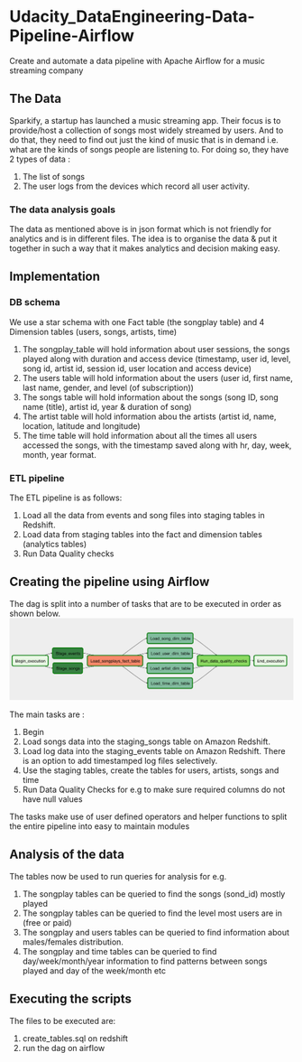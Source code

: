 # Udacity_DataEngineering-Data-Pipeline-Airflow
Create and automate a data pipeline with Apache Airflow for a music streaming company

## The Data
Sparkify, a startup has launched a music streaming app. Their focus is to provide/host a collection of songs most widely streamed by users. And to do that, they need to find out just the kind of music that is in demand i.e. what are the kinds of songs people are listening to.
For doing so, they have 2 types of data :
1. The list of songs
2. The user logs from the devices which record all user activity.

### The data analysis goals
The data as mentioned above is in json format which is not friendly for analytics and is in different files.
The idea is to organise the data & put it together in such a way that it makes analytics and decision making easy.

## Implementation

### DB schema 
We use a star schema with one Fact table (the songplay table) and 4 Dimension tables (users, songs, artists, time)
1. The songplay_table will hold information about user sessions, the songs played along with duration and access device (timestamp, user id, level, song id, artist id, session id, user location and access device)
2. The users table will hold information about the users (user id, first name, last name, gender, and level (of subscription))
3. The songs table will hold information about the songs (song ID, song name (title), artist id, year & duration of song)
4. The artist table will hold information abou the artists (artist id, name, location, latitude and longitude)
5. The time table will hold information about all the times all users accessed the songs, with the timestamp saved along with hr, day, week, month, year format.


### ETL pipeline
The ETL pipeline is as follows:
1. Load all the data from events and song files into staging tables in Redshift.
2. Load data from staging tables into the fact and dimension tables (analytics tables)
3. Run Data Quality checks

## Creating the pipeline using Airflow
The dag is split into a number of tasks that are to be executed in order as shown below.
![DAG](images/dag.png)

The main tasks are :
1. Begin
2. Load songs data into the staging_songs table on Amazon Redshift.
3. Load log data into the staging_events table on Amazon Redshift. There is an option to add timestamped log files selectively.
4. Use the staging tables, create the tables for users, artists, songs and time
5. Run Data Quality Checks for e.g to make sure required columns do not have null values

The tasks make use of user defined operators and helper functions to split the entire pipeline into easy to maintain modules

## Analysis of the data
The tables now be used to run queries for analysis for e.g.
1. The songplay tables can be queried to find the songs (sond_id) mostly played 
2. The songplay tables can be queried to find the level most users are in (free or paid)
3. The songplay and users tables can be queried to find information about males/females distribution.
4. The songplay and time tables can be queried to find day/week/month/year information to find patterns between songs played and day of the week/month etc

## Executing the scripts
The files to be executed are:
1. create_tables.sql on redshift
2. run the dag on airflow

